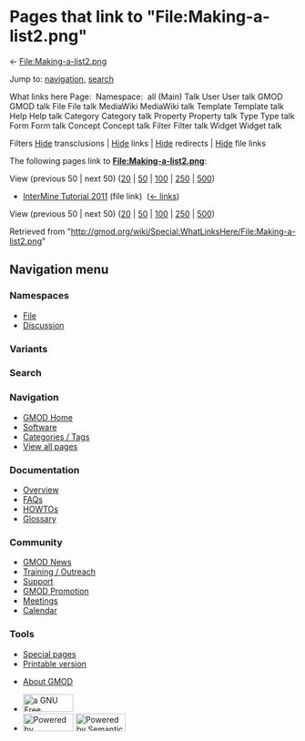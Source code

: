 <div id="mw-page-base" class="noprint">

</div>

<div id="mw-head-base" class="noprint">

</div>

<div id="content" class="mw-body" role="main">

<span id="top"></span>

<div id="mw-js-message" style="display:none;">

</div>



# <span dir="auto">Pages that link to "File:Making-a-list2.png"</span>

<div id="bodyContent">

<div id="contentSub">

←
[File:Making-a-list2.png](/wiki/File:Making-a-list2.png "File:Making-a-list2.png")

</div>

<div id="jump-to-nav" class="mw-jump">

Jump to: [navigation](#mw-navigation), [search](#p-search)

</div>

<div id="mw-content-text">

What links here Page:  Namespace:  all (Main) Talk User User talk GMOD
GMOD talk File File talk MediaWiki MediaWiki talk Template Template talk
Help Help talk Category Category talk Property Property talk Type Type
talk Form Form talk Concept Concept talk Filter Filter talk Widget
Widget talk

Filters
[Hide](/mediawiki/index.php?title=Special:WhatLinksHere/File:Making-a-list2.png&hidetrans=1 "Special:WhatLinksHere/File:Making-a-list2.png")
transclusions \|
[Hide](/mediawiki/index.php?title=Special:WhatLinksHere/File:Making-a-list2.png&hidelinks=1 "Special:WhatLinksHere/File:Making-a-list2.png")
links \|
[Hide](/mediawiki/index.php?title=Special:WhatLinksHere/File:Making-a-list2.png&hideredirs=1 "Special:WhatLinksHere/File:Making-a-list2.png")
redirects \|
[Hide](/mediawiki/index.php?title=Special:WhatLinksHere/File:Making-a-list2.png&hideimages=1 "Special:WhatLinksHere/File:Making-a-list2.png")
file links

The following pages link to
**[File:Making-a-list2.png](/wiki/File:Making-a-list2.png "File:Making-a-list2.png")**:

View (previous 50 \| next 50)
([20](/mediawiki/index.php?title=Special:WhatLinksHere/File:Making-a-list2.png&limit=20 "Special:WhatLinksHere/File:Making-a-list2.png")
\|
[50](/mediawiki/index.php?title=Special:WhatLinksHere/File:Making-a-list2.png&limit=50 "Special:WhatLinksHere/File:Making-a-list2.png")
\|
[100](/mediawiki/index.php?title=Special:WhatLinksHere/File:Making-a-list2.png&limit=100 "Special:WhatLinksHere/File:Making-a-list2.png")
\|
[250](/mediawiki/index.php?title=Special:WhatLinksHere/File:Making-a-list2.png&limit=250 "Special:WhatLinksHere/File:Making-a-list2.png")
\|
[500](/mediawiki/index.php?title=Special:WhatLinksHere/File:Making-a-list2.png&limit=500 "Special:WhatLinksHere/File:Making-a-list2.png"))

- [InterMine Tutorial
  2011](/wiki/InterMine_Tutorial_2011 "InterMine Tutorial 2011") (file
  link) ‎ <span class="mw-whatlinkshere-tools">([←
  links](/mediawiki/index.php?title=Special:WhatLinksHere&target=InterMine+Tutorial+2011 "Special:WhatLinksHere"))</span>

View (previous 50 \| next 50)
([20](/mediawiki/index.php?title=Special:WhatLinksHere/File:Making-a-list2.png&limit=20 "Special:WhatLinksHere/File:Making-a-list2.png")
\|
[50](/mediawiki/index.php?title=Special:WhatLinksHere/File:Making-a-list2.png&limit=50 "Special:WhatLinksHere/File:Making-a-list2.png")
\|
[100](/mediawiki/index.php?title=Special:WhatLinksHere/File:Making-a-list2.png&limit=100 "Special:WhatLinksHere/File:Making-a-list2.png")
\|
[250](/mediawiki/index.php?title=Special:WhatLinksHere/File:Making-a-list2.png&limit=250 "Special:WhatLinksHere/File:Making-a-list2.png")
\|
[500](/mediawiki/index.php?title=Special:WhatLinksHere/File:Making-a-list2.png&limit=500 "Special:WhatLinksHere/File:Making-a-list2.png"))

</div>

<div class="printfooter">

Retrieved from
"<http://gmod.org/wiki/Special:WhatLinksHere/File:Making-a-list2.png>"

</div>

<div id="catlinks" class="catlinks catlinks-allhidden">

</div>

<div class="visualClear">

</div>

</div>

</div>

<div id="mw-navigation">

## Navigation menu

<div id="mw-head">



<div id="left-navigation">

<div id="p-namespaces" class="vectorTabs" role="navigation"
aria-labelledby="p-namespaces-label">

### Namespaces

- <span id="ca-nstab-image"><a href="/wiki/File:Making-a-list2.png" accesskey="c"
  title="View the file page [c]">File</a></span>
- <span id="ca-talk"><a
  href="/mediawiki/index.php?title=File_talk:Making-a-list2.png&amp;action=edit&amp;redlink=1"
  accesskey="t"
  title="Discussion about the content page [t]">Discussion</a></span>

</div>

<div id="p-variants" class="vectorMenu emptyPortlet" role="navigation"
aria-labelledby="p-variants-label">

### 

### Variants[](#)

<div class="menu">

</div>

</div>

</div>

<div id="right-navigation">





</div>

<div id="p-search" role="search">

### Search

<div id="simpleSearch">

</div>

</div>

</div>

</div>

<div id="mw-panel">

<div id="p-logo" role="banner">

<a href="/wiki/Main_Page"
style="background-image: url(http://gmod.org/images/GMOD-cogs.png);"
title="Visit the main page"></a>

</div>

<div id="p-Navigation" class="portal" role="navigation"
aria-labelledby="p-Navigation-label">

### Navigation

<div class="body">

- <span id="n-GMOD-Home">[GMOD Home](/wiki/Main_Page)</span>
- <span id="n-Software">[Software](/wiki/GMOD_Components)</span>
- <span id="n-Categories-.2F-Tags">[Categories /
  Tags](/wiki/Categories)</span>
- <span id="n-View-all-pages">[View all
  pages](/wiki/Special:AllPages)</span>

</div>

</div>

<div id="p-Documentation" class="portal" role="navigation"
aria-labelledby="p-Documentation-label">

### Documentation

<div class="body">

- <span id="n-Overview">[Overview](/wiki/Overview)</span>
- <span id="n-FAQs">[FAQs](/wiki/Category:FAQ)</span>
- <span id="n-HOWTOs">[HOWTOs](/wiki/Category:HOWTO)</span>
- <span id="n-Glossary">[Glossary](/wiki/Glossary)</span>

</div>

</div>

<div id="p-Community" class="portal" role="navigation"
aria-labelledby="p-Community-label">

### Community

<div class="body">

- <span id="n-GMOD-News">[GMOD News](/wiki/GMOD_News)</span>
- <span id="n-Training-.2F-Outreach">[Training /
  Outreach](/wiki/Training_and_Outreach)</span>
- <span id="n-Support">[Support](/wiki/Support)</span>
- <span id="n-GMOD-Promotion">[GMOD
  Promotion](/wiki/GMOD_Promotion)</span>
- <span id="n-Meetings">[Meetings](/wiki/Meetings)</span>
- <span id="n-Calendar">[Calendar](/wiki/Calendar)</span>

</div>

</div>

<div id="p-tb" class="portal" role="navigation"
aria-labelledby="p-tb-label">

### Tools

<div class="body">

- <span id="t-specialpages"><a href="/wiki/Special:SpecialPages" accesskey="q"
  title="A list of all special pages [q]">Special pages</a></span>
- <span id="t-print"><a
  href="/mediawiki/index.php?title=Special:WhatLinksHere/File:Making-a-list2.png&amp;printable=yes"
  rel="alternate" accesskey="p"
  title="Printable version of this page [p]">Printable version</a></span>

</div>

</div>

</div>

</div>

<div id="footer" role="contentinfo">

- <span id="footer-places-about">[About
  GMOD](/wiki/GMOD:About "GMOD:About")</span>

<!-- -->

- <span id="footer-copyrightico">[<img src="http://www.gnu.org/graphics/gfdl-logo-small.png" width="88"
  height="31" alt="a GNU Free Documentation License" />](http://www.gnu.org/licenses/fdl-1.3.html)</span>
- <span id="footer-poweredbyico">[<img src="/mediawiki/skins/common/images/poweredby_mediawiki_88x31.png"
  width="88" height="31" alt="Powered by MediaWiki" />](//www.mediawiki.org/)
  [<img
  src="/mediawiki/extensions/SemanticMediaWiki/includes/../resources/images/smw_button.png"
  width="88" height="31" alt="Powered by Semantic MediaWiki" />](https://www.semantic-mediawiki.org/wiki/Semantic_MediaWiki)</span>

<div style="clear:both">

</div>

</div>
